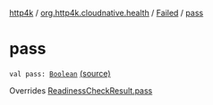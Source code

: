 [http4k](../../index.md) / [org.http4k.cloudnative.health](../index.md) / [Failed](index.md) / [pass](./pass.md)

# pass

`val pass: `[`Boolean`](https://kotlinlang.org/api/latest/jvm/stdlib/kotlin/-boolean/index.html) [(source)](https://github.com/http4k/http4k/blob/master/http4k-cloudnative/src/main/kotlin/org/http4k/cloudnative/health/ReadinessCheckResult.kt#L32)

Overrides [ReadinessCheckResult.pass](../-readiness-check-result/pass.md)

